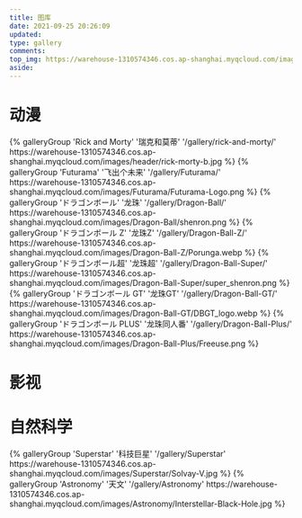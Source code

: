```yaml
---
title: 图库
date: 2021-09-25 20:26:09
updated:
type: gallery
comments:
top_img: https://warehouse-1310574346.cos.ap-shanghai.myqcloud.com/images/Star-Gate/Stargate-Atlantis.jpeg
aside:  
---
```


# 动漫

<div class="gallery-group-main">
{% galleryGroup 'Rick and Morty' '瑞克和莫蒂' '/gallery/rick-and-morty/' https://warehouse-1310574346.cos.ap-shanghai.myqcloud.com/images/header/rick-morty-b.jpg %}
{% galleryGroup 'Futurama' '飞出个未来' '/gallery/Futurama/' https://warehouse-1310574346.cos.ap-shanghai.myqcloud.com/images/Futurama/Futurama-Logo.png %}
{% galleryGroup 'ドラゴンボール' '龙珠' '/gallery/Dragon-Ball/' https://warehouse-1310574346.cos.ap-shanghai.myqcloud.com/images/Dragon-Ball/shenron.png %}
{% galleryGroup 'ドラゴンボール Z' '龙珠Z' '/gallery/Dragon-Ball-Z/' https://warehouse-1310574346.cos.ap-shanghai.myqcloud.com/images/Dragon-Ball-Z/Porunga.webp %}
{% galleryGroup 'ドラゴンボール超' '龙珠超' '/gallery/Dragon-Ball-Super/' https://warehouse-1310574346.cos.ap-shanghai.myqcloud.com/images/Dragon-Ball-Super/super_shenron.png %}
{% galleryGroup 'ドラゴンボール GT' '龙珠GT' '/gallery/Dragon-Ball-GT/' https://warehouse-1310574346.cos.ap-shanghai.myqcloud.com/images/Dragon-Ball-GT/DBGT_logo.webp %}
{% galleryGroup 'ドラゴンボール PLUS' '龙珠同人番' '/gallery/Dragon-Ball-Plus/' https://warehouse-1310574346.cos.ap-shanghai.myqcloud.com/images/Dragon-Ball-Plus/Freeuse.png %}
</div> 

# 影视

# 自然科学

<div class="gallery-group-main">
{% galleryGroup 'Superstar' '科技巨星' '/gallery/Superstar' https://warehouse-1310574346.cos.ap-shanghai.myqcloud.com/images/Superstar/Solvay-V.jpg %}
{% galleryGroup 'Astronomy' '天文' '/gallery/Astronomy' https://warehouse-1310574346.cos.ap-shanghai.myqcloud.com/images/Astronomy/Interstellar-Black-Hole.jpg %}
</div> 

<!-- # 个人手绘

<div class="gallery-group-main">
{% galleryGroup '个人手绘' '好难看啊' '/gallery/manual-drawing' https://warehouse-1310574346.cos.ap-shanghai.myqcloud.com/images/manual-drawing/unknow2.png %}
</div>  -->